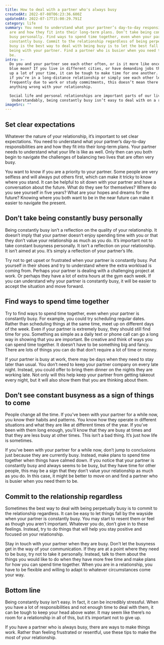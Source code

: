 ```yaml
---
title: How to deal with a partner who's always busy
createdAt: 2022-07-08T06:23:36.600Z
updatedAt: 2022-07-17T15:00:29.791Z
category: life
summary: You need to understand what your partner’s day-to-day responsibilities
  are and how they fit into their long-term plans. Don’t take being constantly
  busy personally. Find ways to spend time together, even when your partner is
  constantly busy. Commit to the relationship regardless of being perpetually
  busy is the best way to deal with being busy is to let the best fall by with
  being with your partner. Find a partner who is busier when you need them to
  be.
intro: >-
  Do you and your partner see each other often, or is it more like once a
  blue moon? If you live in different cities, or have demanding jobs that take
  up a lot of your time, it can be tough to make time for one another. However,
  if you’re in a long-distance relationship or simply see each other less
  frequently due to work or study commitments, this doesn’t mean there’s
  anything wrong with your relationship.

  Social life and personal relationships are important parts of our lives as adults. When we meet someone special, we want to invest time into making that relationship last. But what happens when you have a partner who is always busy?
   Understandably, being constantly busy isn’t easy to deal with on a regular basis. Trust us, we get it – being busy isn’t a bad thing! Everyone has moments when they are super-busy, but how do you deal with that in your relationship? Here are some tips.
imageSrc: ""
---
```


## Set clear expectations

Whatever the nature of your relationship, it’s important to set clear expectations. You need to understand what your partner’s day-to-day responsibilities are and how they fit into their long-term plans. Your partner needs to understand what your life is like as well. Only then can you both begin to navigate the challenges of balancing two lives that are often very busy.

You want to know if you are a priority to your partner. Some people are very selfless and will always put others first, which can make it tricky to know where you stand. It can be helpful to sit down with your partner and have a conversation about the future. What do they see for themselves? Where do you see yourself in five years? What are your hopes and dreams for the future? Knowing where you both want to be in the near future can make it easier to navigate the present.

## Don’t take being constantly busy personally

Being constantly busy isn’t a reflection on the quality of your relationship. It doesn’t imply that your partner doesn’t enjoy spending time with you or that they don’t value your relationship as much as you do. It’s important not to take constant busyness personally. It isn’t a reflection on your relationship. It isn’t aimed at you. It’s simply a reflection of your partner’s life.

Try not to get upset or frustrated when your partner is constantly busy. Put yourself in their shoes and try to understand where the extra workload is coming from. Perhaps your partner is dealing with a challenging project at work. Or perhaps they have a lot of extra hours at the gym each week. If you can understand why your partner is constantly busy, it will be easier to accept the situation and move forward.

## Find ways to spend time together

Try to find ways to spend time together, even when your partner is constantly busy. For example, you could try scheduling regular dates. Rather than scheduling things at the same time, meet up on different days of the week. Even if your partner is extremely busy, they should still find time for you. Something as simple as a daily text or phone call can go a long way in showing that you are important. Be creative and think of ways you can spend time together. It doesn’t have to be something big and fancy. There are lots of things you can do that don’t require a lot of time or money.

If your partner is busy at work, there may be days when they need to stay later than usual. You don’t need to keep your partner company on every late night. Instead, you could offer to bring them dinner on the nights they are working late. Not only will this help keep your partner from getting takeout every night, but it will also show them that you are thinking about them.

## Don’t see constant busyness as a sign of things to come

People change all the time. If you’ve been with your partner for a while now, you know their habits and patterns. You know how they operate in different situations and what they are like at different times of the year. If you’ve been with them long enough, you’ll know that they are busy at times and that they are less busy at other times. This isn’t a bad thing. It’s just how life is sometimes.

If you’ve been with your partner for a while now, don’t jump to conclusions just because they are currently busy. Instead, make plans to spend time together when things have calmed down. If you notice that your partner is constantly busy and always seems to be busy, but they have time for other people, this may be a sign that they don’t value your relationship as much as you do. In this case, it might be better to move on and find a partner who is busier when you need them to be.

## Commit to the relationship regardless

Sometimes the best way to deal with being perpetually busy is to commit to the relationship regardless. It can be easy to let things fall by the wayside when your partner is constantly busy. You may start to resent them or feel as though you aren’t important. Whatever you do, don’t give in to these feelings. Instead, try to do things that will help you stay positive and focused on your relationship.

Stay in touch with your partner when they are busy. Don’t let the busyness get in the way of your communication. If they are at a point where they need to be busy, try not to take it personally. Instead, talk to them about the things you would like to do when they have more free time and make plans for how you can spend time together. When you are in a relationship, you have to be flexible and willing to adapt to whatever circumstances come your way.

## Bottom line

Being constantly busy isn’t easy. In fact, it can be incredibly stressful. When you have a lot of responsibilities and not enough time to deal with them, it can be tough to keep your head above water. It may seem like there’s no room for a relationship in all of this, but it’s important not to give up.

If you have a partner who is always busy, there are ways to make things work. Rather than feeling frustrated or resentful, use these tips to make the most of your relationship.

